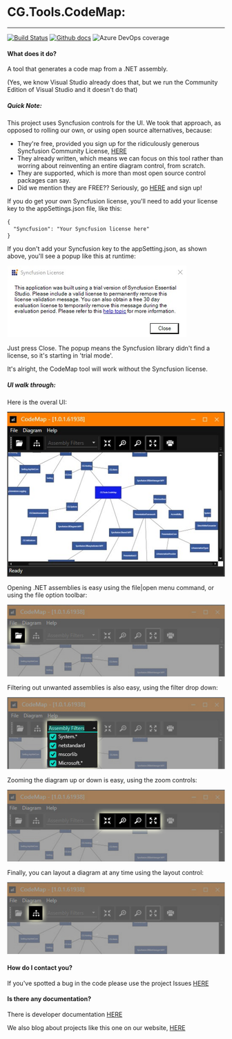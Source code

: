 # CG.Tools.CodeMap: 
---
[![Build Status](https://dev.azure.com/codegator/CG.Tools.CodeMap/_apis/build/status/CodeGator.CG.Tools.CodeMap?branchName=main)](https://dev.azure.com/codegator/CG.Tools.CodeMap/_build/latest?definitionId=29&branchName=main)
[![Github docs](https://img.shields.io/static/v1?label=Documentation&message=online&color=blue)](https://codegator.github.io/CG.Tools.CodeMap/index.html)
![Azure DevOps coverage](https://img.shields.io/azure-devops/coverage/codegator/CG.Tools.CodeMap/29)

#### What does it do?
A tool that generates a code map from a .NET assembly.

(Yes, we know Visual Studio already does that, but we run the Community Edition of Visual Studio and it doesn't do that)

##### Quick Note:
This project uses Syncfusion controls for the UI. We took that approach, as opposed to rolling our own, or using open source alternatives, because:

* They're free, provided you sign up for the ridiculously generous Syncfusion Community License, [HERE](https://www.syncfusion.com/products/communitylicense)
* They already written, which means we can focus on this tool rather than worring about reinventing an entire diagram control, from scratch.
* They are supported, which is more than most open source control packages can say.
* Did we mention they are FREE?? Seriously, go [HERE](https://www.syncfusion.com/products/communitylicense) and sign up!

If you do get your own Syncfusion license, you'll need to add your license key to the appSettings.json file, like this:

```
{
  "Syncfusion": "Your Syncfusion license here"
}
```

If you don't add your Syncfusion key to the appSetting.json, as shown above, you'll see a popup like this at runtime:

![The main UI](https://github.com/CodeGator/CG.Tools.CodeMap/blob/main/images/syncfusion.jpg)

Just press Close. The popup means the Syncfusion library didn't find a license, so it's starting in 'trial mode'. 

It's alright, the CodeMap tool will work without the Syncfusion license.


##### UI walk through:
Here is the overal UI:

![The main UI](https://github.com/CodeGator/CG.Tools.CodeMap/blob/main/images/mainUI.jpg)

Opening .NET assemblies is easy using the file|open menu command, or using the file option toolbar:

![File Open](https://github.com/CodeGator/CG.Tools.CodeMap/blob/main/images/open.jpg)

Filtering out unwanted assemblies is also easy, using the filter drop down:

![File Open](https://github.com/CodeGator/CG.Tools.CodeMap/blob/main/images/filters.jpg)

Zooming the diagram up or down is easy, using the zoom controls:

![File Open](https://github.com/CodeGator/CG.Tools.CodeMap/blob/main/images/zoom.jpg)

Finally, you can layout a diagram at any time using the layout control:

![File Open](https://github.com/CodeGator/CG.Tools.CodeMap/blob/main/images/layout.jpg)


#### How do I contact you?
If you've spotted a bug in the code please use the project Issues [HERE](https://github.com/CodeGator/CG.Tools.CodeMap/issues)

#### Is there any documentation?
There is developer documentation [HERE](https://codegator.github.io/CG.Tools.CodeMap/)

We also blog about projects like this one on our website, [HERE](http://www.codegator.com)